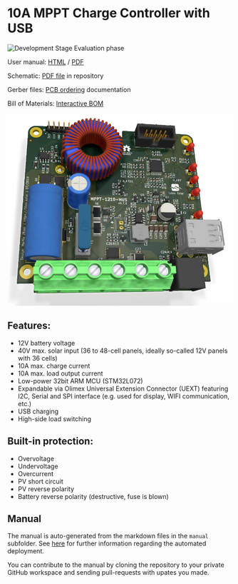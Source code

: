# 10A MPPT Charge Controller with USB

![Development Stage](https://img.shields.io/badge/development%20stage-eval-yellow.svg) Evaluation phase

User manual: [HTML](https://libre.solar/mppt-1210-hus/) / [PDF](https://libre.solar/mppt-1210-hus/manual.pdf)

Schematic: [PDF file](mppt-1210-hus.pdf) in repository

Gerber files: [PCB ordering](https://libre.solar/docs/pcb_ordering) documentation

Bill of Materials: [Interactive BOM](https://libre.solar/mppt-1210-hus/bom.html)

![Charge controller PCB](mppt-1210-hus.jpg)

## Features:

- 12V battery voltage
- 40V max. solar input (36 to 48-cell panels, ideally so-called 12V panels with 36 cells)
- 10A max. charge current
- 10A max. load output current
- Low-power 32bit ARM MCU (STM32L072)
- Expandable via Olimex Universal Extension Connector (UEXT) featuring
   I2C, Serial and SPI interface (e.g. used for display, WIFI communication, etc.)
- USB charging
- High-side load switching

## Built-in protection:

- Overvoltage
- Undervoltage
- Overcurrent
- PV short circuit
- PV reverse polarity
- Battery reverse polarity (destructive, fuse is blown)

## Manual

The manual is auto-generated from the markdown files in the `manual` subfolder. See [here](https://github.com/LibreSolar/md-manual-template) for further information regarding the automated deployment.

You can contribute to the manual by cloning the repository to your private GitHub workspace and sending pull-requests with upates you made.
